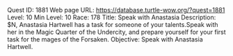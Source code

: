 Quest ID: 1881
Web page URL: https://database.turtle-wow.org/?quest=1881
Level: 10
Min Level: 10
Race: 178
Title: Speak with Anastasia
Description: $N, Anastasia Hartwell has a task for someone of your talents.Speak with her in the Magic Quarter of the Undercity, and prepare yourself for your first task for the mages of the Forsaken.
Objective: Speak with Anastasia Hartwell.
